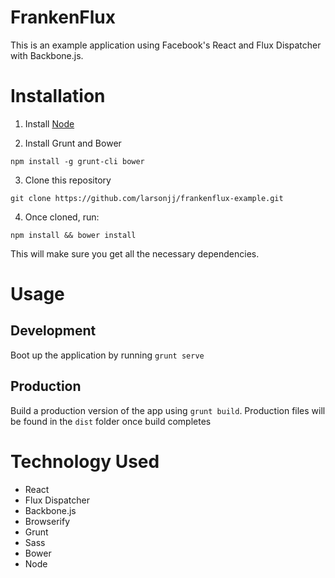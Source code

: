 # FrankenFlux

This is an example application using Facebook's React and Flux Dispatcher with Backbone.js.

# Installation

1. Install [Node](http://nodejs.org/)

2. Install Grunt and Bower

```
npm install -g grunt-cli bower
```

3. Clone this repository

```
git clone https://github.com/larsonjj/frankenflux-example.git
```

4. Once cloned, run:
```
npm install && bower install
``` 

This will make sure you get all the necessary dependencies.

# Usage

## Development
Boot up the application by running `grunt serve`

## Production
Build a production version of the app using `grunt build`.
Production files will be found in the `dist` folder once build completes

# Technology Used

- React
- Flux Dispatcher
- Backbone.js
- Browserify
- Grunt
- Sass
- Bower
- Node
